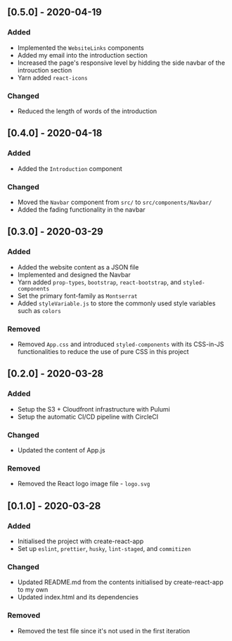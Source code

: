 ## [0.5.0] - 2020-04-19

### Added

- Implemented the `WebsiteLinks` components
- Added my email into the introduction section
- Increased the page's responsive level by hidding the side navbar of the introuction section
- Yarn added `react-icons`

### Changed

- Reduced the length of words of the introduction

## [0.4.0] - 2020-04-18

### Added

- Added the `Introduction` component

### Changed

- Moved the `Navbar` component from `src/` to `src/components/Navbar/`
- Added the fading functionality in the navbar

## [0.3.0] - 2020-03-29

### Added

- Added the website content as a JSON file
- Implemented and designed the Navbar
- Yarn added `prop-types`, `bootstrap`, `react-bootstrap`, and `styled-components`
- Set the primary font-family as `Montserrat`
- Added `styleVariable.js` to store the commonly used style variables such as `colors`

### Removed

- Removed `App.css` and introduced `styled-components` with its CSS-in-JS functionalities to reduce the use of pure CSS in this project

## [0.2.0] - 2020-03-28

### Added

- Setup the S3 + Cloudfront infrastructure with Pulumi
- Setup the automatic CI/CD pipeline with CircleCI

### Changed

- Updated the content of App.js

### Removed

- Removed the React logo image file - `logo.svg`

## [0.1.0] - 2020-03-28

### Added

- Initialised the project with create-react-app
- Set up `eslint`, `prettier`, `husky`, `lint-staged`, and `commitizen`

### Changed

- Updated README.md from the contents initialised by create-react-app to my own
- Updated index.html and its dependencies

### Removed

- Removed the test file since it's not used in the first iteration
